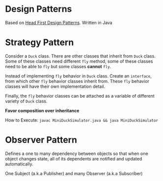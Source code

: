 # Design Patterns

Based on [Head First Design Patterns](http://www.headfirstlabs.com/books/hfdp/). Written in Java

# Strategy Pattern

Consider a `Duck` class. There are other classes that inherit from `Duck` class. Some of these classes need different `fly` method, some of these classes need to be able to `fly` but some classes __cannot__ `fly`. 

Instead of implementing `fly` behavior in `Duck` class.  Create an `interface`, from which other `fly` behavior classes inherit from.  These `fly` behavior classes will have their own implementation detail. 

Finally, the `fly` behavior classes can be attached as a variable of different variety of `Duck` class.

__Favor composition over inheritance__

How to Execute: `javac MiniDuckSimulator.java && java MiniDuckSimulator`

# Observer Pattern

Defines a one to many dependency between objects so that when one object changes state, all of its dependents are notified and updated automatically.

One Subject (a.k.a Publisher) and many Observer (a.k.a Subscriber) 
